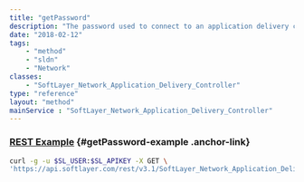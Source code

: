 ```yaml
---
title: "getPassword"
description: "The password used to connect to an application delivery controller's management interface when it is operating in advanced view mode."
date: "2018-02-12"
tags:
    - "method"
    - "sldn"
    - "Network"
classes:
    - "SoftLayer_Network_Application_Delivery_Controller"
type: "reference"
layout: "method"
mainService : "SoftLayer_Network_Application_Delivery_Controller"
---
```


### [REST Example](#getPassword-example) <a href="/article/rest/"><i class="fas fa-question"></i></a> {#getPassword-example .anchor-link} 
```bash
curl -g -u $SL_USER:$SL_APIKEY -X GET \
'https://api.softlayer.com/rest/v3.1/SoftLayer_Network_Application_Delivery_Controller/{SoftLayer_Network_Application_Delivery_ControllerID}/getPassword'
```
